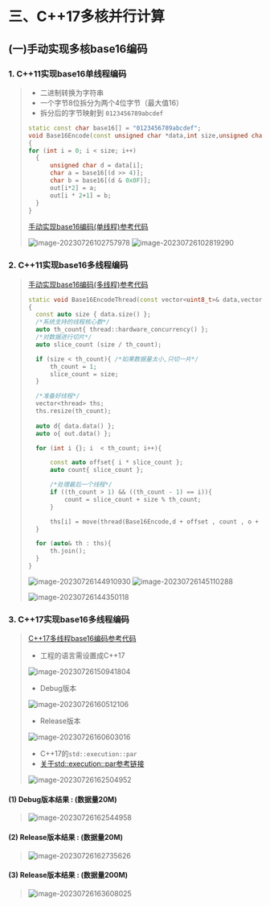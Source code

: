 # 三、C++17多核并行计算

## (一)手动实现多核base16编码

### 1. C++11实现base16单线程编码

>- 二进制转换为字符串
>- 一个字节8位拆分为两个4位字节（最大值16）
>- 拆分后的字节映射到 `0123456789abcdef`
>
>```c++
>static const char base16[] = "0123456789abcdef";
>void Base16Encode(const unsigned char *data,int size,unsigned char *out)
>{
> for (int i = 0; i < size; i++)
>	{
>		unsigned char d = data[i];
>		char a = base16[(d >> 4)];
>		char b = base16[(d & 0x0F)];
>		out[i*2] = a;
>		out[i * 2+1] = b;
>	}
>}
>```
>
>[手动实现base16编码(单线程)参考代码](https://github.com/WONGZEONJYU/stu_cpp_thread/blob/main/115base_16_thread_c%2B%2B11/115base_16_thread_c%2B%2B11.cpp)
>
><img src="三、C++17多核并行计算.assets/image-20230726102757978.png" alt="image-20230726102757978" />
>
><img src="三、C++17多核并行计算.assets/image-20230726102819290.png" alt="image-20230726102819290" />

### 2. C++11实现base16多线程编码

>[手动实现base16编码(多线程)参考代码](https://github.com/WONGZEONJYU/stu_cpp_thread/blob/main/115base_16_thread_c%2B%2B11/115base_16_thread_c%2B%2B11.cpp)
>
>```c++
>static void Base16EncodeThread(const vector<uint8_t>& data,vector<uint8_t>& out)
>{
>	const auto size { data.size() };
>	/*系统支持的线程核心数*/
>	auto th_count{ thread::hardware_concurrency() };
>	/*对数据进行切片*/
>	auto slice_count (size / th_count);
>
>	if (size < th_count){ /*如果数据量太小,只切一片*/
>		th_count = 1;
>		slice_count = size;
>	}
>
>	/*准备好线程*/
>	vector<thread> ths;
>	ths.resize(th_count);
>    
>	auto d{ data.data() };
>	auto o{ out.data() };
>
>	for (int i {}; i  < th_count; i++){
>
>		const auto offset{ i * slice_count };
>		auto count{ slice_count };
>
>		/*处理最后一个线程*/
>		if ((th_count > 1) && ((th_count - 1) == i)){
>			count = slice_count + size % th_count;
>		}
>
>    	ths[i] = move(thread(Base16Encode,d + offset , count , o + static_cast<size_t>							(offset * 2)));
>	}
>
>	for (auto& th : ths){
>		th.join();
>	}
>}
>```
>
><img src="三、C++17多核并行计算.assets/image-20230726144910930.png" alt="image-20230726144910930" />
>
><img src="三、C++17多核并行计算.assets/image-20230726145110288.png" alt="image-20230726145110288" />
>
>![image-20230726144350118](三、C++17多核并行计算.assets/image-20230726144350118.png)

### 3. C++17实现base16多线程编码

>[C++17多线程base16编码参考代码](https://github.com/WONGZEONJYU/stu_cpp_thread/blob/main/116base_16_thread_c%2B%2B17/116base_16_thread_c%2B%2B17.cpp)
>
>- 工程的语言需设置成C++17
>
>![image-20230726150941804](三、C++17多核并行计算.assets/image-20230726150941804.png)
>
>- Debug版本
>
><img src="三、C++17多核并行计算.assets/image-20230726160512106.png" alt="image-20230726160512106" />
>
>- Release版本
>
><img src="三、C++17多核并行计算.assets/image-20230726160603016.png" alt="image-20230726160603016" />
>
>- C++17的`std::execution::par`
>  - [关于std::execution::par参考链接](https://en.cppreference.com/w/cpp/algorithm/execution_policy_tag)
>
><img src="三、C++17多核并行计算.assets/image-20230726162504952.png" alt="image-20230726162504952" />

#### (1) Debug版本结果 : (数据量20M)

><img src="三、C++17多核并行计算.assets/image-20230726162544958.png" alt="image-20230726162544958" />

#### (2) Release版本结果 :  (数据量20M)

><img src="三、C++17多核并行计算.assets/image-20230726162735626.png" alt="image-20230726162735626" />

#### (3) Release版本结果 :  (数据量200M)

><img src="三、C++17多核并行计算.assets/image-20230726163608025.png" alt="image-20230726163608025" />

